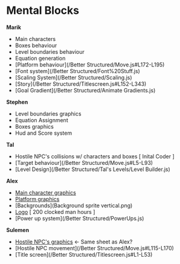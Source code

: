 # Mental Blocks

**Marik**

* Main characters
* Boxes behaviour
* Level boundaries behaviour
* Equation generation
* [Platform behaviour](/Better Structured/Move.js#L172-L195)
* [Font system](/Better Structured/Font%20Stuff.js)
* [Scaling System](/Better Structured/Scaling.js)
* [Story](/Better Structured/Titlescreen.js#L152-L343)
* [Goal Gradient](/Better Structured/Animate Gradients.js)
	
**Stephen**
* Level boundaries graphics
* Equation Assignment
* Boxes graphics
* Hud and Score system
	
**Tal**
* Hostile NPC's collisions w/ characters and boxes [ Inital Coder ]
* [Target behaviour](/Better Structured/Move.js#L5-L93)
* [Level Design](/Better Structured/Tal's Levels/Level Builder.js) 

**Alex**
* [Main character graphics](Sheet.png)
* [Platform graphics](StuffSheet.png)
* [Backgrounds](Background sprite vertical.png)
* [Logo](Logo.png) [ 200 clocked man hours ]
* [Power up system](/Better Structured/PowerUps.js)

**Sulemen**
* [Hostile NPC's graphics](/StuffSheet.png) <- Same sheet as Alex?
* [Hostile NPC movement](/Better Structured/Move.js#L115-L170) 
* [Title screen](/Better Structured/Titlescreen.js#L1-L53)

